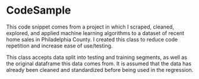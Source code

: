 # CodeSample
This code snippet comes from a project in which I scraped, cleaned, explored, and applied machine learning algorithms to a dataset of recent home sales in Philadelphia County. I created this class to reduce code repetition and increase ease of use/testing.

This class accepts data split into testing and training segments, as well as the original dataframe this data comes from. It is assumed that the data has already been cleaned and standardized before being used in the regression.

